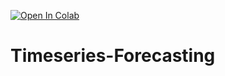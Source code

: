 [![Open In Colab](https://colab.research.google.com/assets/colab-badge.svg)](https://colab.research.google.com/drive/1MMAqatd6V9l5WOVjGMy9UqEn4bQm__8U?usp=sharing)
# Timeseries-Forecasting
